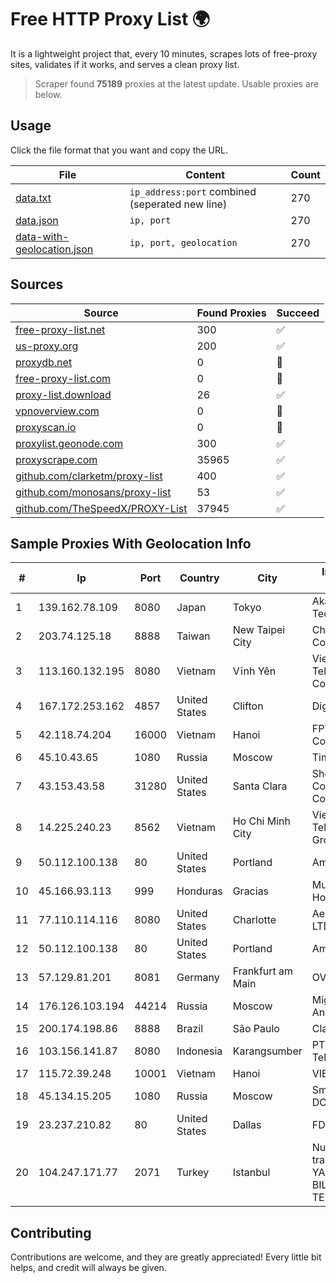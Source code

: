 
# Free HTTP Proxy List 🌍

It is a lightweight project that, every 10 minutes, scrapes lots of free-proxy sites, validates if it works, and serves a clean proxy list.


> Scraper found **75189** proxies at the latest update. Usable proxies are below.

## Usage

Click the file format that you want and copy the URL.


|File|Content|Count|
|----|-------|-----|
|[data.txt](https://raw.githubusercontent.com/themiralay/Proxy-List-World/master/data.txt)|`ip_address:port` combined (seperated new line)|270|
|[data.json](https://raw.githubusercontent.com/themiralay/Proxy-List-World/master/data.json)|`ip, port`|270|
|[data-with-geolocation.json](https://raw.githubusercontent.com/themiralay/Proxy-List-World/master/data-with-geolocation.json)|`ip, port, geolocation`|270|

## Sources

|Source|Found Proxies|Succeed|
|------|-------------|-------|
|[free-proxy-list.net](https://free-proxy-list.net)|300|✅|
|[us-proxy.org](https://www.us-proxy.org)|200|✅|
|[proxydb.net](http://proxydb.net)|0|🚫|
|[free-proxy-list.com](https://free-proxy-list.com/?page=&port=&type%5B%5D=http&type%5B%5D=https&up_time=0&search=Search)|0|🚫|
|[proxy-list.download](https://www.proxy-list.download/HTTP)|26|✅|
|[vpnoverview.com](https://vpnoverview.com/privacy/anonymous-browsing/free-proxy-servers)|0|🚫|
|[proxyscan.io](https://www.proxyscan.io)|0|🚫|
|[proxylist.geonode.com](https://proxylist.geonode.com/api/proxy-list?limit=300&page=1&sort_by=lastChecked&sort_type=desc&protocols=http,https)|300|✅|
|[proxyscrape.com](https://api.proxyscrape.com/v2/?request=displayproxies&protocol=http&timeout=10000&country=all&ssl=all&anonymity=all)|35965|✅|
|[github.com/clarketm/proxy-list](https://raw.githubusercontent.com/clarketm/proxy-list/master/proxy-list-raw.txt)|400|✅|
|[github.com/monosans/proxy-list](https://raw.githubusercontent.com/monosans/proxy-list/main/proxies/http.txt)|53|✅|
|[github.com/TheSpeedX/PROXY-List](https://raw.githubusercontent.com/TheSpeedX/PROXY-List/master/http.txt)|37945|✅|


## Sample Proxies With Geolocation Info

|#|Ip|Port|Country|City|Internet Service Provider|
|-|--|----|-------|----|-------------------------|
|1|139.162.78.109|8080|Japan|Tokyo|Akamai Technologies, Inc.|
|2|203.74.125.18|8888|Taiwan|New Taipei City|Chunghwa Telecom Co., Ltd.|
|3|113.160.132.195|8080|Vietnam|Vĩnh Yên|VietNam Post and Telecom Corporation|
|4|167.172.253.162|4857|United States|Clifton|DigitalOcean, LLC|
|5|42.118.74.204|16000|Vietnam|Hanoi|FPT Telecom Company|
|6|45.10.43.65|1080|Russia|Moscow|TimeWeb LLC|
|7|43.153.43.58|31280|United States|Santa Clara|Shenzhen Tencent Computer Systems Company Limited|
|8|14.225.240.23|8562|Vietnam|Ho Chi Minh City|Vietnam Posts and Telecommunications Group|
|9|50.112.100.138|80|United States|Portland|Amazon.com, Inc.|
|10|45.166.93.113|999|Honduras|Gracias|Multicable De Honduras|
|11|77.110.114.116|8080|United States|Charlotte|Aeza International LTD|
|12|50.112.100.138|80|United States|Portland|Amazon.com, Inc.|
|13|57.129.81.201|8081|Germany|Frankfurt am Main|OVH SAS|
|14|176.126.103.194|44214|Russia|Moscow|Miglovets Egor Andreevich|
|15|200.174.198.86|8888|Brazil|São Paulo|Claro S.A|
|16|103.156.141.87|8080|Indonesia|Karangsumber|PT Tekling Media Telematika|
|17|115.72.39.248|10001|Vietnam|Hanoi|VIETELmetro|
|18|45.134.15.205|1080|Russia|Moscow|Smart Digital Ideas DOO|
|19|23.237.210.82|80|United States|Dallas|FDCservers.net|
|20|104.247.171.77|2071|Turkey|Istanbul|Nuh Ahmet Firat trading as TEKNET YAZLIM VE BILGISAYAR TEKNOLOJILERI|



## Contributing

Contributions are welcome, and they are greatly appreciated! Every
little bit helps, and credit will always be given.

